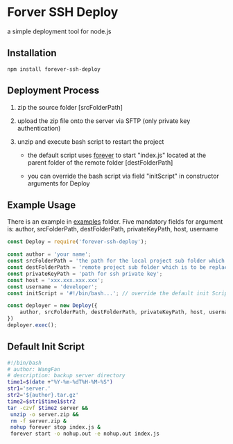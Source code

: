 # Forver SSH Deploy

a simple deployment tool for node.js

## Installation

```
npm install forever-ssh-deploy
```

## Deployment Process

1. zip the source folder [srcFolderPath]

2. upload the zip file onto the server via SFTP (only private key authentication)

3. unzip and execute bash script to restart the project
    
    * the default script uses [forever](https://github.com/foreversd/forever) to start "index.js" located at the parent folder of the remote folder [destFolderPath]

    * you can override the bash script via field "initScript" in constructor arguments for Deploy

## Example Usage

There is an example in [examples](examples/) folder.
Five mandatory fields for argument is: author, srcFolderPath, destFolderPath, privateKeyPath, host, username

```javascript
const Deploy = require('forever-ssh-deploy');

const author = 'your name';
const srcFolderPath = 'the path for the local project sub folder which is to replace the remote counterpart';
const destFolderPath = 'remote project sub folder which is to be replaced by the local counterpart';
const privateKeyPath = 'path for ssh private key';
const host = 'xxx.xxx.xxx.xxx';
const username = 'developer';
const initScript = '#!/bin/bash...'; // override the default init Script

const deployer = new Deploy({
    author, srcFolderPath, destFolderPath, privateKeyPath, host, username
})
deployer.exec();
```

## Default Init Script

```bash
#!/bin/bash
# author: WangFan
# description: backup server directory
time1=$(date +"%Y-%m-%dT%H-%M-%S")
str1='server.'
str2='${author}.tar.gz'
time2=$str1$time1$str2
tar -czvf $time2 server &&
 unzip -o server.zip &&
 rm -f server.zip &
 nohup forever stop index.js &
 forever start -o nohup.out -e nohup.out index.js
```